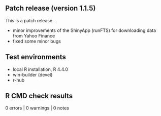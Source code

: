 ## Patch release (version 1.1.5)
This is a patch release.

- minor improvements of the ShinyApp (runFTS) for downloading data from Yahoo Finance
- fixed some minor bugs

## Test environments
* local R installation, R 4.4.0
* win-builder (devel)
* r-hub

## R CMD check results

0 errors | 0 warnings | 0 notes


